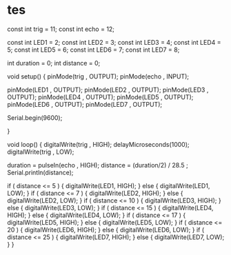 # tes
 const int trig = 11;
const int echo = 12;

const int LED1 = 2;
const int LED2 = 3;
const int LED3 = 4;
const int LED4 = 5;
const int LED5 = 6;
const int LED6 = 7;
const int LED7 = 8;

int duration = 0;
int distance = 0;

void setup()
{
  pinMode(trig , OUTPUT);
  pinMode(echo , INPUT);
 
  pinMode(LED1 , OUTPUT);
  pinMode(LED2 , OUTPUT);
  pinMode(LED3 , OUTPUT);
  pinMode(LED4 , OUTPUT);
  pinMode(LED5 , OUTPUT);
  pinMode(LED6 , OUTPUT);
  pinMode(LED7 , OUTPUT);
 
  Serial.begin(9600);

}

void loop()
{
  digitalWrite(trig , HIGH);
  delayMicroseconds(1000);
  digitalWrite(trig , LOW);


  duration = pulseIn(echo , HIGH);
  distance = (duration/2) / 28.5 ;
  Serial.println(distance);
 

  if ( distance <= 5 )
  {
    digitalWrite(LED1, HIGH);
  }
  else
  {
    digitalWrite(LED1, LOW);
  }
  if ( distance <= 7 )
  {
    digitalWrite(LED2, HIGH);
  }
  else
  {
    digitalWrite(LED2, LOW);
  }
  if ( distance <= 10 )
  {
    digitalWrite(LED3, HIGH);
  }
  else
  {
    digitalWrite(LED3, LOW);
  }
  if ( distance <= 15 )
  {
    digitalWrite(LED4, HIGH);
  }
  else
  {
    digitalWrite(LED4, LOW);
  }
  if ( distance <= 17 )
  {
    digitalWrite(LED5, HIGH);
  }
  else
  {
    digitalWrite(LED5, LOW);
  }
  if ( distance <= 20 )
  {
    digitalWrite(LED6, HIGH);
  }
  else
  {
    digitalWrite(LED6, LOW);
  }
  if ( distance <= 25 )
  {
    digitalWrite(LED7, HIGH);
  }
  else
  {
    digitalWrite(LED7, LOW);
  }
}

